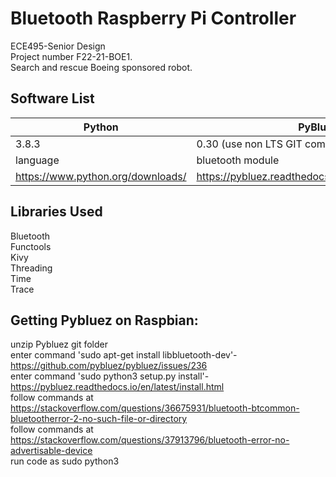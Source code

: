 Bluetooth Raspberry Pi Controller
=================================
ECE495-Senior Design  
Project number F22-21-BOE1.  
Search and rescue Boeing sponsored robot.  


Software List
----------------

| Python | PyBluez | Kivy |
|------|------------|-----|
| 3.8.3 | 0.30 (use non LTS GIT commit 4d46ce1) | 2.1.0 |
| language | bluetooth module | GUI module |
| https://www.python.org/downloads/ | https://pybluez.readthedocs.io/en/latest/install.html | https://kivy.org/doc/stable/gettingstarted/installation.html |

Libraries Used
---------------

Bluetooth  
Functools  
Kivy  
Threading  
Time  
Trace  

Getting Pybluez on Raspbian:
----------------------------

unzip Pybluez git folder  
enter command 'sudo apt-get install libbluetooth-dev'- https://github.com/pybluez/pybluez/issues/236  
enter command 'sudo python3 setup.py install'- https://pybluez.readthedocs.io/en/latest/install.html  
follow commands at https://stackoverflow.com/questions/36675931/bluetooth-btcommon-bluetootherror-2-no-such-file-or-directory  
follow commands at https://stackoverflow.com/questions/37913796/bluetooth-error-no-advertisable-device  
run code as sudo python3   

